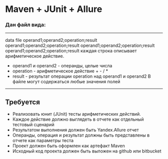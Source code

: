 # Maven + JUnit + Allure #

### Дан файл вида: ###
***
data file
operand1;operand2;operation;result
operand1;operand2;operation;result
operand1;operand2;operation;result
operand1;operand2;operation;result
каждая строка описывает арифметическое действие. 
*	operand1 и operand2 - операнды, целые числа
*	operation - арифметическое действие + - / *
*	result - результат операции operation над operand1 и operand2
В файле могут содержаться любые значения полей
***
## Требуется ##
*	Реализовать юнит (JUnit) тесты арифметических действий.
*	Каждое действие должно выглядеть в отчете как отдельный тестовый сценарий
*	Результатом выполнения должен быть Yandex.Allure отчет
*	Операнды, операция и результат должны быть представлены в отчете как параметры теста
*	Проект должен быть оформлен как артефакт Maven
*	Исходный код проекта должен быть выложен на github или bitbucket
